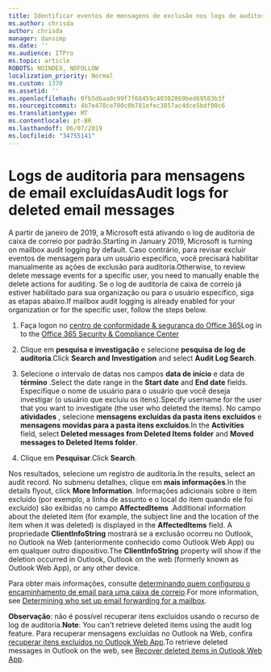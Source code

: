 ```yaml
---
title: Identificar eventos de mensagens de exclusão nos logs de auditoria
ms.author: chrisda
author: chrisda
manager: dansimp
ms.date: ''
ms.audience: ITPro
ms.topic: article
ROBOTS: NOINDEX, NOFOLLOW
localization_priority: Normal
ms.custom: 1370
ms.assetid: ''
ms.openlocfilehash: 0fb5d6aa0c99f7f68459c40302869bed69583b3f
ms.sourcegitcommit: 4b7e478ce700c0b781efec3857ac4dce5bdf00c6
ms.translationtype: MT
ms.contentlocale: pt-BR
ms.lasthandoff: 06/07/2019
ms.locfileid: "34755141"
---
```

# <a name="audit-logs-for-deleted-email-messages"></a><span data-ttu-id="bf43a-102">Logs de auditoria para mensagens de email excluídas</span><span class="sxs-lookup"><span data-stu-id="bf43a-102">Audit logs for deleted email messages</span></span>

<span data-ttu-id="bf43a-103">A partir de janeiro de 2019, a Microsoft está ativando o log de auditoria de caixa de correio por padrão.</span><span class="sxs-lookup"><span data-stu-id="bf43a-103">Starting in January 2019, Microsoft is turning on mailbox audit logging by default.</span></span> <span data-ttu-id="bf43a-104">Caso contrário, para revisar excluir eventos de mensagem para um usuário específico, você precisará habilitar manualmente as ações de exclusão para auditoria.</span><span class="sxs-lookup"><span data-stu-id="bf43a-104">Otherwise, to review delete message events for a specific user, you need to manually enable the delete actions for auditing.</span></span> <span data-ttu-id="bf43a-105">Se o log de auditoria de caixa de correio já estiver habilitado para sua organização ou para o usuário específico, siga as etapas abaixo.</span><span class="sxs-lookup"><span data-stu-id="bf43a-105">If mailbox audit logging is already enabled for your organization or for the specific user, follow the steps below.</span></span>

1. <span data-ttu-id="bf43a-106">Faça logon no [centro de conformidade & segurança do Office 365](https://protection.office.com/)</span><span class="sxs-lookup"><span data-stu-id="bf43a-106">Log in to the [Office 365 Security & Compliance Center](https://protection.office.com/)</span></span>

2. <span data-ttu-id="bf43a-107">Clique em **pesquisa e investigação** e selecione **pesquisa de log de auditoria**.</span><span class="sxs-lookup"><span data-stu-id="bf43a-107">Click **Search and Investigation** and select **Audit Log Search**.</span></span>

3. <span data-ttu-id="bf43a-108">Selecione o intervalo de datas nos campos **data de início** e data de **término** .</span><span class="sxs-lookup"><span data-stu-id="bf43a-108">Select the date range in the **Start date** and **End date** fields.</span></span> <span data-ttu-id="bf43a-109">Especifique o nome de usuário para o usuário que você deseja investigar (o usuário que excluiu os itens).</span><span class="sxs-lookup"><span data-stu-id="bf43a-109">Specify username for the user that you want to investigate (the user who deleted the items).</span></span> <span data-ttu-id="bf43a-110">No campo **atividades** , selecione **mensagens excluídas da pasta itens excluídos** e **mensagens movidas para a pasta itens excluídos**.</span><span class="sxs-lookup"><span data-stu-id="bf43a-110">In the **Activities** field, select **Deleted messages from Deleted Items folder** and **Moved messages to Deleted Items folder**.</span></span>

4. <span data-ttu-id="bf43a-111">Clique em **Pesquisar**.</span><span class="sxs-lookup"><span data-stu-id="bf43a-111">Click **Search**.</span></span>

<span data-ttu-id="bf43a-112">Nos resultados, selecione um registro de auditoria.</span><span class="sxs-lookup"><span data-stu-id="bf43a-112">In the results, select an audit record.</span></span> <span data-ttu-id="bf43a-113">No submenu detalhes, clique em **mais informações**.</span><span class="sxs-lookup"><span data-stu-id="bf43a-113">In the details flyout, click **More Information**.</span></span> <span data-ttu-id="bf43a-114">Informações adicionais sobre o item excluído (por exemplo, a linha de assunto e o local do item quando ele foi excluído) são exibidas no campo **AffectedItems** .</span><span class="sxs-lookup"><span data-stu-id="bf43a-114">Additional information about the deleted item (for example, the subject line and the location of the item when it was deleted) is displayed in the **AffectedItems** field.</span></span> <span data-ttu-id="bf43a-115">A propriedade **ClientInfoString** mostrará se a exclusão ocorreu no Outlook, no Outlook na Web (anteriormente conhecido como Outlook Web App) ou em qualquer outro dispositivo.</span><span class="sxs-lookup"><span data-stu-id="bf43a-115">The **ClientInfoString** property will show if the deletion occurred in Outlook, Outlook on the web (formerly known as Outlook Web App), or any other device.</span></span>

<span data-ttu-id="bf43a-116">Para obter mais informações, consulte [determinando quem configurou o encaminhamento de email para uma caixa de correio](https://docs.microsoft.com/office365/securitycompliance/auditing-troubleshooting-scenarios#determining-if-a-user-deleted-email-items).</span><span class="sxs-lookup"><span data-stu-id="bf43a-116">For more information, see [Determining who set up email forwarding for a mailbox](https://docs.microsoft.com/office365/securitycompliance/auditing-troubleshooting-scenarios#determining-if-a-user-deleted-email-items).</span></span>

<span data-ttu-id="bf43a-117">**Observação**: não é possível recuperar itens excluídos usando o recurso de log de auditoria.</span><span class="sxs-lookup"><span data-stu-id="bf43a-117">**Note**: You can't retrieve deleted items using the audit log feature.</span></span> <span data-ttu-id="bf43a-118">Para recuperar mensagens excluídas no Outlook na Web, confira [recuperar itens excluídos no Outlook Web App](https://support.office.com/article/C3D8FC15-EEEF-4F1C-81DF-E27964B7EDD4).</span><span class="sxs-lookup"><span data-stu-id="bf43a-118">To retrieve deleted messages in Outlook on the web, see [Recover deleted items in Outlook Web App](https://support.office.com/article/C3D8FC15-EEEF-4F1C-81DF-E27964B7EDD4).</span></span>
